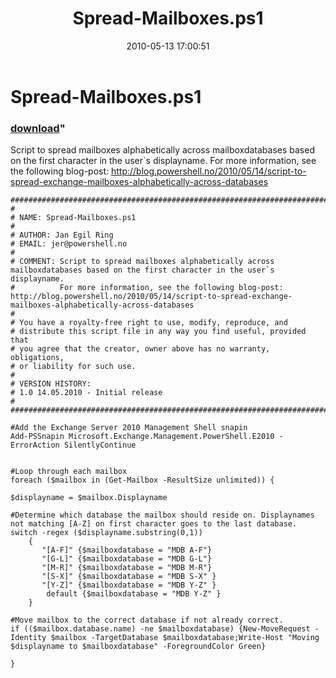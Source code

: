 ﻿---
pid:            1839
parent:         0
children:       
poster:         Jan Egil Ring
title:          Spread-Mailboxes.ps1
date:           2010-05-13 17:00:51
format:         posh
---

# Spread-Mailboxes.ps1

### [download](1839.ps1)"

Script to spread mailboxes alphabetically across mailboxdatabases based on the first character in the user`s displayname.
For more information, see the following blog-post: http://blog.powershell.no/2010/05/14/script-to-spread-exchange-mailboxes-alphabetically-across-databases

```posh
###########################################################################
#
# NAME: Spread-Mailboxes.ps1
#
# AUTHOR: Jan Egil Ring
# EMAIL: jer@powershell.no
#
# COMMENT: Script to spread mailboxes alphabetically across mailboxdatabases based on the first character in the user`s displayname.
#          For more information, see the following blog-post: http://blog.powershell.no/2010/05/14/script-to-spread-exchange-mailboxes-alphabetically-across-databases
#
# You have a royalty-free right to use, modify, reproduce, and
# distribute this script file in any way you find useful, provided that
# you agree that the creator, owner above has no warranty, obligations,
# or liability for such use.
#
# VERSION HISTORY:
# 1.0 14.05.2010 - Initial release
#
###########################################################################

#Add the Exchange Server 2010 Management Shell snapin
Add-PSSnapin Microsoft.Exchange.Management.PowerShell.E2010 -ErrorAction SilentlyContinue


#Loop through each mailbox
foreach ($mailbox in (Get-Mailbox -ResultSize unlimited)) {

$displayname = $mailbox.Displayname

#Determine which database the mailbox should reside on. Displaynames not matching [A-Z] on first character goes to the last database.
switch -regex ($displayname.substring(0,1)) 
    { 
       "[A-F]" {$mailboxdatabase = "MDB A-F"} 
       "[G-L]" {$mailboxdatabase = "MDB G-L"} 
       "[M-R]" {$mailboxdatabase = "MDB M-R"} 
       "[S-X]" {$mailboxdatabase = "MDB S-X" } 
       "[Y-Z]" {$mailboxdatabase = "MDB Y-Z" } 
        default {$mailboxdatabase = "MDB Y-Z" }
    }
 
#Move mailbox to the correct database if not already correct.
if (($mailbox.database.name) -ne $mailboxdatabase) {New-MoveRequest -Identity $mailbox -TargetDatabase $mailboxdatabase;Write-Host "Moving $displayname to $mailboxdatabase" -ForegroundColor Green}
 
}
```
